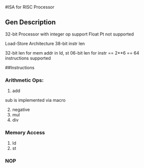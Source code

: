 #ISA for RISC Processor

## Gen Description

32-bit Processor with integer op support
Float Pt not supported

Load-Store Architecture
38-bit instr len

32-bit len for mem addr in ld, st
06-bit len for instr == 2**6 == 64 instructions supported

##Instructions

### Arithmetic Ops:

1. add

 sub is implemented via macro

2. negative
3. mul
4. div

### Memory Access

1. ld
2. st

### NOP